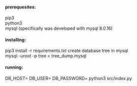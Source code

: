 #### prerequesites:

pip3  
python3  
mysql (specifically was developed with mysql 8.0.16)

#### installing:
pip3 install -r requirements.txt
create database tree in mysql  
mysql -uroot -p tree < tree_dump.mysql

#### running:

DB_HOST=<localhost> DB_USER=<user> DB_PASSWORD=<password> python3 src/index.py
